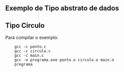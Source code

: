 ## Exemplo de Tipo abstrato de dados 

## Tipo Circulo 

Para compilar o exemplo: 


```console
    gcc -c ponto.c
    gcc -c circulo.c
    gcc -c main.c 
    gcc -o programa.exe ponto.o circulo.o main.o 
    programa
```
